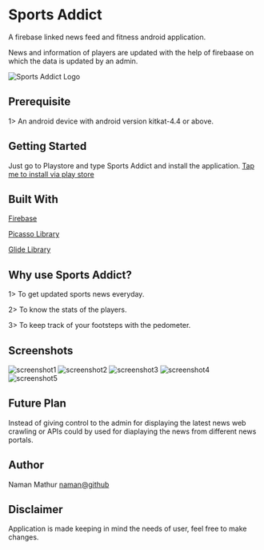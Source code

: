 # Sports Addict
A firebase linked news feed and fitness android application.


News and information of players are updated with the help of firebaase on which the data is updated by an admin.

![Sports Addict Logo](https://lh3.googleusercontent.com/jzYW_ow2c35-qAjNUSty0m7zW0AUGptT8ttTwDZLVZ2p0AUylwgry4stvcH_NiXdSXs=s180-rw)
## Prerequisite
1> An android device with android version kitkat-4.4 or above.
## Getting Started
Just go to Playstore and type Sports Addict and install the application.
[Tap me to install via play store](https://play.google.com/store/apps/details?id=sport.mnapps.com.sample1)


## Built With 
[Firebase](https://firebase.google.com/)

[Picasso Library](http://square.github.io/picasso/)

[Glide Library](https://github.com/bumptech/glide)

## Why use Sports Addict?
1> To get updated sports news everyday.

2> To know the stats of the players.

3> To keep track of your footsteps with the pedometer.

## Screenshots
![screenshot1](https://lh3.googleusercontent.com/61a2_P-0oplrkuV0lLVhWeFWYqsZrIE2C60zFL95c513tDXQ6NcJ29gZORZNL1C8Ow4K=w1536-h734-rw)
![screenshot2](https://lh3.googleusercontent.com/5K3KVG2cIgOJ8jclZZ2WYLh85b-r68UNL6vz7aRZWApykayhIXq6guwO4I-jz6nyd6Y=w1536-h734-rw)
![screenshot3](https://lh3.googleusercontent.com/t2XmAKQWLGUllhagiF3rzx04RaY_PqZfshws8gaYheEqZdeMYS4gn3LRcSxkBF-mJ1o=w1536-h734-rw)
![screenshot4](https://lh3.googleusercontent.com/rsdgHvvwDlOrISanR5YJS0MnFnuuWcoV52SsE-1ZsHAzww8L8oCNHuab-2XRvYV3m20=w1536-h734-rw)
![screenshot5](https://lh3.googleusercontent.com/H_HhMyfRbHCSbRuffyDFt9xCo8knjqFyOjANUUV7t4mNKC8gPMcQ2t3K61RlTklCocM=w1536-h734-rw)

## Future Plan
Instead of giving control to the admin for displaying the latest news web crawling or APIs could by used for diaplaying the news from different news portals.

## Author
Naman Mathur [naman@github](https://github.com/NamanMathur77)

## Disclaimer
Application is made keeping in mind the needs of user, feel free to make changes.
